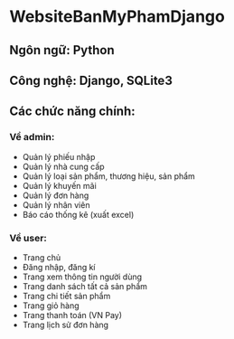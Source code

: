 # WebsiteBanMyPhamDjango
## Ngôn ngữ: Python
## Công nghệ: Django, SQLite3
## Các chức năng chính:
### Về admin:
- Quản lý phiếu nhập
- Quản lý nhà cung cấp
- Quản lý loại sản phẩm, thương hiệu, sản phẩm
- Quản lý khuyến mãi
- Quản lý đơn hàng
- Quản lý nhân viên
- Báo cáo thống kê (xuất excel)

### Về user:
- Trang chủ
- Đăng nhập, đăng kí
- Trang xem thông tin người dùng
- Trang danh sách tất cả sản phẩm
- Trang chi tiết sản phẩm
- Trang giỏ hàng
- Trang thanh toán (VN Pay)
- Trang lịch sử đơn hàng
